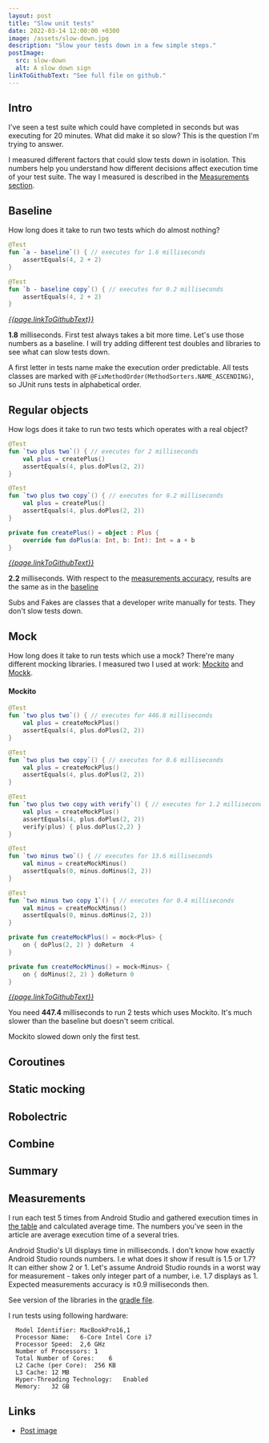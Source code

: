 ```yaml
---
layout: post
title: "Slow unit tests"
date: 2022-03-14 12:00:00 +0300
image: /assets/slow-down.jpg
description: "Slow your tests down in a few simple steps."
postImage:
  src: slow-down
  alt: A slow down sign
linkToGithubText: "See full file on github."
---
```

## Intro

I've seen a test suite which could have completed in seconds but was executing for 20 minutes.
What did make it so slow?
This is the question I'm trying to answer.


I measured different factors that could slow tests down in isolation.
This numbers help you understand how different decisions affect execution time of your test suite. The way I measured is described in the [Measurements section](#measurements).

## Baseline

How long does it take to run two tests which do almost nothing?

```kotlin
@Test
fun `a - baseline`() { // executes for 1.6 milliseconds
    assertEquals(4, 2 + 2)
}

@Test
fun `b - baseline copy`() { // executes for 0.2 milliseconds
    assertEquals(4, 2 + 2)
}
```

*[{{page.linkToGithubText}}](https://github.com/VysotskiVadim/slow-unit-tests/blob/main/app/src/test/java/dev/vadzimv/slowtests/Baseline.kt)*

**1.8** milliseconds. First test always takes a bit more time.
Let's use those numbers as a baseline.
I will try adding different test doubles and libraries to see what can slow tests down.

A first letter in tests name make the execution order predictable.
All tests classes are marked with `@FixMethodOrder(MethodSorters.NAME_ASCENDING)`, so JUnit runs tests in alphabetical order. 

## Regular objects

How logs does it take to run two tests which operates with a real object?

```kotlin
@Test
fun `two plus two`() { // executes for 2 milliseconds
    val plus = createPlus()
    assertEquals(4, plus.doPlus(2, 2))
}

@Test
fun `two plus two copy`() { // executes for 0.2 milliseconds
    val plus = createPlus()
    assertEquals(4, plus.doPlus(2, 2))
}

private fun createPlus() = object : Plus {
    override fun doPlus(a: Int, b: Int): Int = a + b
}
```

*[{{page.linkToGithubText}}](https://github.com/VysotskiVadim/slow-unit-tests/blob/main/app/src/test/java/dev/vadzimv/slowtests/Objects.kt)*

**2.2** milliseconds. With respect to the [measurements accuracy](#measurements), results are the same as in the [baseline](#baseline)

Subs and Fakes are classes that a developer write manually for tests.
They don't slow tests down.

## Mock

How long does it take to run tests which use a mock?
There're many different mocking libraries.
I measured two I used at work: [Mockito](https://github.com/mockito/mockito-kotlin) and [Mockk](https://mockk.io/).

#### Mockito

```kotlin
@Test
fun `two plus two`() { // executes for 446.8 milliseconds
    val plus = createMockPlus()
    assertEquals(4, plus.doPlus(2, 2))
}

@Test
fun `two plus two copy`() { // executes for 0.6 milliseconds
    val plus = createMockPlus()
    assertEquals(4, plus.doPlus(2, 2))
}

@Test
fun `two plus two copy with verify`() { // executes for 1.2 milliseconds
    val plus = createMockPlus()
    assertEquals(4, plus.doPlus(2, 2))
    verify(plus) { plus.doPlus(2,2) }
}

@Test
fun `two minus two`() { // executes for 13.6 milliseconds
    val minus = createMockMinus()
    assertEquals(0, minus.doMinus(2, 2))
}

@Test
fun `two minus two copy 1`() { // executes for 0.4 milliseconds
    val minus = createMockMinus()
    assertEquals(0, minus.doMinus(2, 2))
}

private fun createMockPlus() = mock<Plus> {
    on { doPlus(2, 2) } doReturn  4
}

private fun createMockMinus() = mock<Minus> {
    on { doMinus(2, 2) } doReturn 0
}
```

*[{{page.linkToGithubText}}](https://github.com/VysotskiVadim/slow-unit-tests/blob/main/app/src/test/java/dev/vadzimv/slowtests/ObjectMockingMockito.kt)*

You need **447.4** milliseconds to run 2 tests which uses Mockito.
It's much slower than the baseline but doesn't seem critical.

Mockito slowed down only the first test.  

## Coroutines
## Static mocking
## Robolectric
## Combine
## Summary
## Measurements

I run each test 5 times from Android Studio and gathered execution times in [the table](https://docs.google.com/spreadsheets/d/e/2PACX-1vQb3HN-M4jj417zp1hl77S2at7_3YUfbdMFZhpWLRjVKRBlRFmibZDS8KDidZlMmEBVuQ990FltpSv8/pubhtml) and calculated average time.
The numbers you've seen in the article are average execution time of a several tries.

Android Studio's UI displays time in milliseconds.
I don't know how exactly Android Studio rounds numbers.
I.e what does it show if result is 1.5 or 1.7?
It can either show 2 or 1.
Let's assume Android Studio rounds in a worst way for measurement - takes only integer part of a number, i.e. 1.7 displays as 1.
Expected measurements accuracy is ±0.9 milliseconds then.

See version of the libraries in the [gradle file](https://github.com/VysotskiVadim/slow-unit-tests/blob/main/app/build.gradle#L40).

I run tests using following hardware:
```
  Model Identifier:	MacBookPro16,1
  Processor Name:	6-Core Intel Core i7
  Processor Speed:	2,6 GHz
  Number of Processors:	1
  Total Number of Cores:	6
  L2 Cache (per Core):	256 KB
  L3 Cache:	12 MB
  Hyper-Threading Technology:	Enabled
  Memory:	32 GB
```

## Links
* [Post image](https://www.flickr.com/photos/88158306@N03/45968616764/)